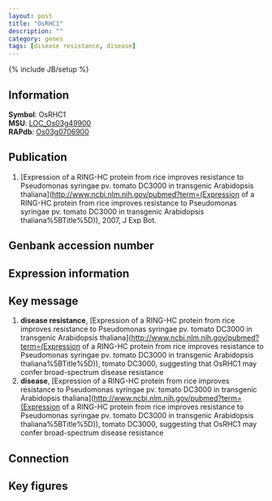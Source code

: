 ```yaml
---
layout: post
title: "OsRHC1"
description: ""
category: genes
tags: [disease resistance, disease]
---
```

{% include JB/setup %}

## Information
__Symbol__: OsRHC1  
__MSU__: [LOC_Os03g49900](http://rice.plantbiology.msu.edu/cgi-bin/ORF_infopage.cgi?orf=LOC_Os03g49900)  
__RAPdb__: [Os03g0706900](http://rapdb.dna.affrc.go.jp/viewer/gbrowse_details/irgsp1?name=Os03g0706900)  

## Publication
1. [Expression of a RING-HC protein from rice improves resistance to Pseudomonas syringae pv. tomato DC3000 in transgenic Arabidopsis thaliana](http://www.ncbi.nlm.nih.gov/pubmed?term=(Expression of a RING-HC protein from rice improves resistance to Pseudomonas syringae pv. tomato DC3000 in transgenic Arabidopsis thaliana%5BTitle%5D)), 2007, J Exp Bot.

## Genbank accession number

## Expression information

## Key message
1. __disease resistance__, [Expression of a RING-HC protein from rice improves resistance to Pseudomonas syringae pv. tomato DC3000 in transgenic Arabidopsis thaliana](http://www.ncbi.nlm.nih.gov/pubmed?term=(Expression of a RING-HC protein from rice improves resistance to Pseudomonas syringae pv. tomato DC3000 in transgenic Arabidopsis thaliana%5BTitle%5D)),  tomato DC3000, suggesting that OsRHC1 may confer broad-spectrum disease resistance
2. __disease__, [Expression of a RING-HC protein from rice improves resistance to Pseudomonas syringae pv. tomato DC3000 in transgenic Arabidopsis thaliana](http://www.ncbi.nlm.nih.gov/pubmed?term=(Expression of a RING-HC protein from rice improves resistance to Pseudomonas syringae pv. tomato DC3000 in transgenic Arabidopsis thaliana%5BTitle%5D)),  tomato DC3000, suggesting that OsRHC1 may confer broad-spectrum disease resistance

## Connection

## Key figures


